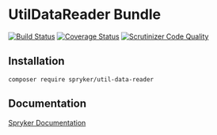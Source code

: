 # UtilDataReader Bundle
[![Build Status](https://travis-ci.org/spryker/UtilDataReader.svg)](https://travis-ci.org/spryker/UtilDataReader)
[![Coverage Status](https://coveralls.io/repos/github/spryker/UtilDataReader/badge.svg)](https://coveralls.io/github/spryker/UtilDataReader)
[![Scrutinizer Code Quality](https://scrutinizer-ci.com/g/spryker/UtilDataReader/badges/quality-score.png?b=master)](https://scrutinizer-ci.com/g/spryker/UtilDataReader/?branch=master)

## Installation

```
composer require spryker/util-data-reader
```

## Documentation

[Spryker Documentation](https://spryker.github.io)
